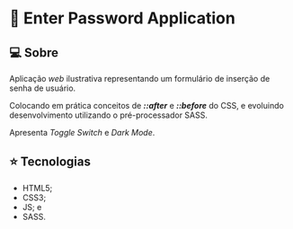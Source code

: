 # 🔑 Enter Password Application

## 💻 Sobre

Aplicação <i>web</i> ilustrativa representando um formulário de inserção de senha de usuário.

Colocando em prática conceitos de <i><b>::after</b></i> e <i><b>::before</b></i> do CSS, e evoluindo desenvolvimento utilizando o pré-processador SASS.

Apresenta <i>Toggle Switch</i> e <i>Dark Mode</i>.

## ⭐ Tecnologias

- HTML5;
- CSS3;
- JS; e
- SASS.
